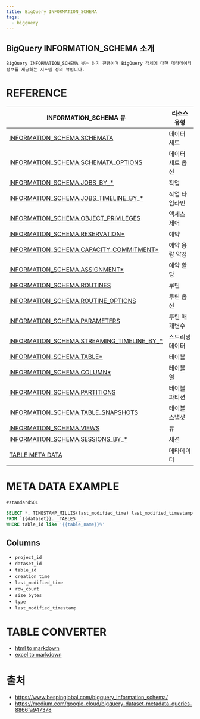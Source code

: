 ```yaml
---
title: BigQuery INFORMATION_SCHEMA
tags:
  - bigquery
---
```


## BigQuery INFORMATION_SCHEMA 소개

`BigQuery INFORMATION_SCHEMA 뷰는 읽기 전용이며 BigQuery 객체에 대한 메타데이터 정보를 제공하는 시스템 정의 뷰입니다.` 
# REFERENCE
|INFORMATION_SCHEMA 뷰|리소스 유형|
|--- |--- |
|[INFORMATION_SCHEMA.SCHEMATA](https://cloud.google.com/bigquery/docs/information-schema-intro?hl=ko#schemata_view)|데이터 세트|
|[INFORMATION_SCHEMA.SCHEMATA_OPTIONS](https://cloud.google.com/bigquery/docs/information-schema-intro?hl=ko#schemata_options_view)|데이터 세트 옵션|
|[INFORMATION_SCHEMA.JOBS_BY_*](https://cloud.google.com/bigquery/docs/information-schema-jobs?hl=ko)|작업|
|[INFORMATION_SCHEMA.JOBS_TIMELINE_BY_*](https://cloud.google.com/bigquery/docs/information-schema-jobs-timeline?hl=ko)|작업 타임라인|
|[INFORMATION_SCHEMA.OBJECT_PRIVILEGES](https://cloud.google.com/bigquery/docs/information-schema-object-privileges?hl=ko)|액세스 제어|
|[INFORMATION_SCHEMA.RESERVATION*](https://cloud.google.com/bigquery/docs/information-schema-reservations?hl=ko)|예약|
|[INFORMATION_SCHEMA.CAPACITY_COMMITMENT*](https://cloud.google.com/bigquery/docs/information-schema-capacity-commitments?hl=ko)|예약 용량 약정|
|[INFORMATION_SCHEMA.ASSIGNMENT*](https://cloud.google.com/bigquery/docs/information-schema-assignments?hl=ko)|예약 할당|
|[INFORMATION_SCHEMA.ROUTINES](https://cloud.google.com/bigquery/docs/information-schema-routines?hl=ko)|루틴|
|[INFORMATION_SCHEMA.ROUTINE_OPTIONS](https://cloud.google.com/bigquery/docs/information-schema-routine-options?hl=ko)|루틴 옵션|
|[INFORMATION_SCHEMA.PARAMETERS](https://cloud.google.com/bigquery/docs/information-schema-parameters?hl=ko)|루틴 매개변수|
|[INFORMATION_SCHEMA.STREAMING_TIMELINE_BY_*](https://cloud.google.com/bigquery/docs/information-schema-streaming?hl=ko)|스트리밍 데이터|
|[INFORMATION_SCHEMA.TABLE*](https://cloud.google.com/bigquery/docs/information-schema-tables?hl=ko)|테이블|
|[INFORMATION_SCHEMA.COLUMN*](https://cloud.google.com/bigquery/docs/information-schema-columns?hl=ko)|테이블 열|
|[INFORMATION_SCHEMA.PARTITIONS](https://cloud.google.com/bigquery/docs/information-schema-partitions?hl=ko)|테이블 파티션|
|[INFORMATION_SCHEMA.TABLE_SNAPSHOTS](https://cloud.google.com/bigquery/docs/information-schema-snapshots?hl=ko)|테이블 스냅샷|
|[INFORMATION_SCHEMA.VIEWS](https://cloud.google.com/bigquery/docs/information-schema-views?hl=ko)|뷰|
|[INFORMATION_SCHEMA.SESSIONS_BY_*](https://cloud.google.com/bigquery/docs/information-schema-sessions?hl=ko)|세션|  
|[TABLE META DATA](https://stackoverflow.com/questions/44288261/get-the-last-modified-date-for-all-bigquery-tables-in-a-bigquery-project)|메타데이터|

# META DATA EXAMPLE 
```sql
#standardSQL

SELECT *, TIMESTAMP_MILLIS(last_modified_time) last_modified_timestamp
FROM `{{dataset}}.__TABLES__`
WHERE table_id like '{{table_name}}%'
```

## Columns 
- `project_id`
- `dataset_id`
- `table_id`
- `creation_time`
- `last_modified_time`
- `row_count`
- `size_bytes`
- `type`
- `last_modified_timestamp`

# TABLE CONVERTER
- [html to markdown](https://jmalarcon.github.io/markdowntables/)
- [excel to markdown](https://tabletomarkdown.com/convert-spreadsheet-to-markdown/)
# 출처
- https://www.bespinglobal.com/bigquery_information_schema/
- https://medium.com/google-cloud/bigquery-dataset-metadata-queries-8866fa947378